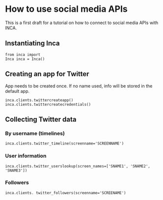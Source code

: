 # How to use social media APIs

This is a first draft for a tutorial on how to connect to social media APIs with INCA.



## Instantiating Inca
```
from inca import
Inca inca = Inca()
```

## Creating an app for Twitter
App needs to be created once. If no name used, info will be stored in the default app.
```
inca.clients.twittercreateapp()
inca.clients.twittercreatecredentials()
```

## Collecting Twitter data

### By username (timelines)
```
inca.clients.twitter_timeline(screenname='SCREENNAME')
```

### User information
```
inca.clients.twitter_userslookup(screen_names=['SNAME1', 'SNAME2', 'SNAME3'])
```
### Followers
```
inca.clients. twitter_followers(screenname='SCREENAME')
```